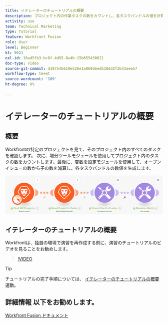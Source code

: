 ```yaml
---
title: イテレーターのチュートリアルの概要
description: プロジェクト内の作業タスクの数をカウントし、各タスクバンドルの値を計算する方法を説明します ( [!DNL Adobe Workfront Fusion].
activity: use
team: Technical Marketing
type: Tutorial
feature: Workfront Fusion
role: User
level: Beginner
kt: 9021
exl-id: 16ad5fb3-bc8f-4d95-8e4b-15b655438621
doc-type: video
source-git-commit: d39754b619e526e1a869deedb38dd2f2b43aee57
workflow-type: tm+mt
source-wordcount: '169'
ht-degree: 0%

---
```


# イテレーターのチュートリアルの概要

## 概要

Workfrontの特定のプロジェクトを見て、そのプロジェクト内のすべてのタスクを確認します。 次に、増分ツールモジュールを使用してプロジェクト内のタスクの数をカウントします。最後に、変数を設定モジュールを使用して、オープンイシューの数から子の数を減算し、各タスクバンドルの数値を生成します。

![Fusion シナリオのイメージ](assets/iteration-and-aggregation-1.png)

## イテレーターのチュートリアルの概要

Workfrontは、独自の環境で演習を再作成する前に、演習のチュートリアルのビデオを見ることをお勧めします。

>[!VIDEO](https://video.tv.adobe.com/v/335278/?quality=12)

>[!TIP]
>
>チュートリアルの完了手順については、 [イテレーターのチュートリアルの概要](https://experienceleague.adobe.com/docs/workfront-learn/tutorials-workfront/fusion/exercises/introduction-to-iterators.html?lang=en) 運動。


## 詳細情報 以下をお勧めします。

[Workfront Fusion ドキュメント](https://experienceleague.adobe.com/docs/workfront/using/adobe-workfront-fusion/workfront-fusion-2.html?lang=en)
